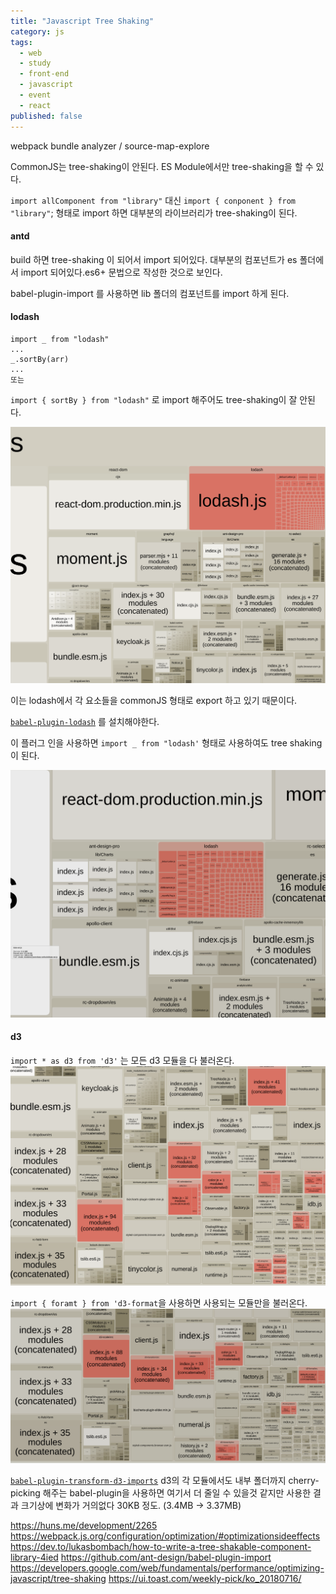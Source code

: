 ```yaml
---
title: "Javascript Tree Shaking"
category: js
tags:
  - web
  - study
  - front-end
  - javascript
  - event
  - react
published: false
---
```


webpack bundle analyzer / source-map-explore

CommonJS는 tree-shaking이 안된다. ES Module에서만 tree-shaking을 할 수 있다.

`import allComponent from "library"` 대신 `import { conponent } from "library"`;
형태로 import 하면 대부분의 라이브러리가 tree-shaking이 된다.

#### antd 

build 하면 tree-shaking 이 되어서 import 되어있다. 대부분의 컴포넌트가 es 폴더에서 import 되어있다.es6+ 문법으로 작성한 것으로 보인다.

babel-plugin-import 를 사용하면 lib 폴더의 컴포넌트를 import 하게 된다.

#### lodash
```
import _ from "lodash"
...
_.sortBy(arr)
...
또는 
```
`import { sortBy } from "lodash"` 로 import 해주어도 tree-shaking이 잘 안된다.

![lodash not_tree shaking](../assets/images/tree-shaking/lodash_not_tree_shaking.png)

이는 lodash에서 각 요소들을 commonJS 형태로 export 하고 있기 때문이다.

[`babel-plugin-lodash`](https://github.com/lodash/babel-plugin-lodash) 를 설치해야한다.

이 플러그 인을 사용하면 `import _ from "lodash'` 형태로 사용하여도 tree shaking 이 된다.

![lodash tree shaking](../assets/images/tree-shaking/lodash_tree_shaking.png)

#### d3

`import * as d3 from 'd3'` 는 모든 d3 모듈을 다 불러온다.
![d3 not_tree shaking](../assets/images/tree-shaking/d3_not_tree_shaking.png)

`import { foramt } from 'd3-format`을 사용하면 사용되는 모듈만을 불러온다.
![d3 tree shaking](../assets/images/tree-shaking/d3_tree_shaking.png)

[`babel-plugin-transform-d3-imports`](https://www.npmjs.com/package/babel-plugin-transform-d3-imports) 
d3의 각 모듈에서도 내부 폴더까지 cherry-picking 해주는 babel-plugin을 사용하면 여기서 더 줄일 수 있을것 같지만
사용한 결과 크기상에 변화가 거의없다 30KB 정도. (3.4MB -> 3.37MB)


https://huns.me/development/2265
https://webpack.js.org/configuration/optimization/#optimizationsideeffects
https://dev.to/lukasbombach/how-to-write-a-tree-shakable-component-library-4ied
https://github.com/ant-design/babel-plugin-import
https://developers.google.com/web/fundamentals/performance/optimizing-javascript/tree-shaking
https://ui.toast.com/weekly-pick/ko_20180716/
